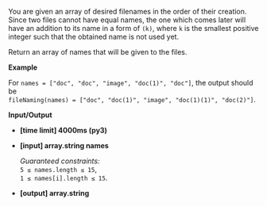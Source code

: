 <div class="markdown"><p>You are given an array of desired filenames in the order of their creation. Since two files cannot have equal names, the one which comes later will have an addition to its name in a form of <code>(k)</code>, where <code>k</code> is the smallest positive integer such that the obtained name is not used yet.</p>
<p>Return an array of names that will be given to the files.</p>
<p><strong>Example</strong></p>
<p>For <code>names = ["doc", "doc", "image", "doc(1)", "doc"]</code>, the output should be<br>
<code>fileNaming(names) = ["doc", "doc(1)", "image", "doc(1)(1)", "doc(2)"]</code>.</p>
<p><strong>Input/Output</strong></p>
<ul>
<li><strong>[time limit] 4000ms (py3)</strong></li>
</ul>
<ul>
<li>
<p><strong>[input] array.string names</strong></p>
<p><em>Guaranteed constraints:</em><br>
<code>5 ≤ names.length ≤ 15</code>,<br>
<code>1 ≤ names[i].length ≤ 15</code>.</p>
</li>
<li>
<p><strong>[output] array.string</strong></p>
</li>
</ul>
</div>